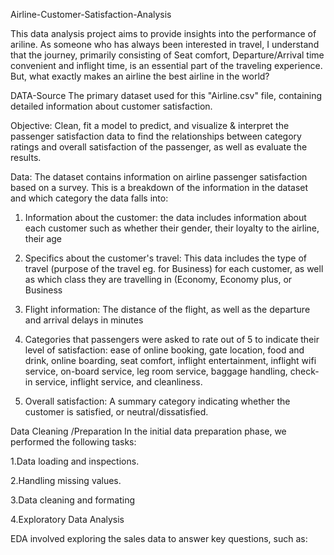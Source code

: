 Airline-Customer-Satisfaction-Analysis

This data analysis project aims to provide insights into the performance of ariline. As someone who has always been interested in travel, I understand that the journey, primarily consisting of Seat comfort, Departure/Arrival time convenient and inflight time, is an essential part of the traveling experience. But, what exactly makes an airline the best airline in the world?

DATA-Source
The primary dataset used for this "Airline.csv" file, containing detailed information about customer satisfaction.

Objective: Clean, fit a model to predict, and visualize & interpret the passenger satisfaction data to find the relationships between category ratings and overall satisfaction of the passenger, as well as evaluate the results.

Data: The dataset contains information on airline passenger satisfaction based on a survey. This is a breakdown of the information in the dataset and which category the data falls into:

1. Information about the customer: the data includes information about each customer such as whether their gender, their loyalty to the airline, their age

2. Specifics about the customer's travel: This data includes the type of travel (purpose of the travel eg. for Business) for each customer, as well as which class they are travelling in (Economy, Economy plus, or Business

3. Flight information: The distance of the flight, as well as the departure and arrival delays in minutes

4. Categories that passengers were asked to rate out of 5 to indicate their level of satisfaction: ease of online booking, gate location, food and drink, online boarding, seat comfort, inflight entertainment, inflight wifi service, on-board service, leg room service, baggage handling, check-in service, inflight service, and cleanliness.
 
5. Overall satisfaction: A summary category indicating whether the customer is satisfied, or neutral/dissatisfied.

Data Cleaning /Preparation
In the initial data preparation phase, we performed the following tasks:

1.Data loading and inspections.

2.Handling missing values.

3.Data cleaning and formating

4.Exploratory Data Analysis

EDA involved exploring the sales data to answer key questions, such as:
